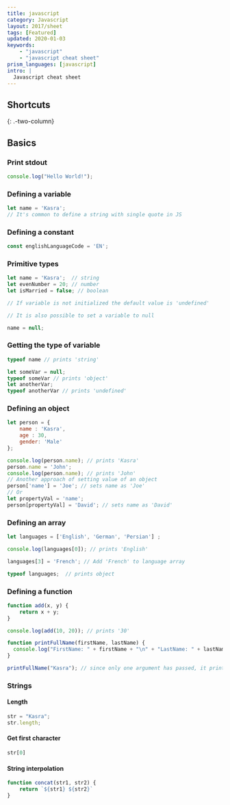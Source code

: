 ```yaml
---
title: javascript
category: Javascript
layout: 2017/sheet
tags: [Featured]
updated: 2020-01-03
keywords:
    - "javascript"
    - "javascript cheat sheet"
prism_languages: [javascript]
intro: |
  Javascript cheat sheet 
---
```


Shortcuts
---------
{: .-two-column}

## Basics

### Print stdout

```javascript
console.log("Hello World!");
```

### Defining a variable

```javascript
let name = 'Kasra';
// It's common to define a string with single quote in JS
```

### Defining a constant

```javascript
const englishLanguageCode = 'EN';
```

### Primitive types

```javascript
let name = 'Kasra';  // string
let evenNumber = 20; // number
let isMarried = false; // boolean

// If variable is not initialized the default value is 'undefined'

// It is also possible to set a variable to null

name = null;
```

### Getting the type of variable

```javascript
typeof name // prints 'string'

let someVar = null;
typeof someVar // prints 'object'
let anotherVar;
typeof anotherVar // prints 'undefined'
```

### Defining an object

```javascript
let person = {
    name : 'Kasra',
    age : 30,
    gender: 'Male'
};

console.log(person.name); // prints 'Kasra'
person.name = 'John';
console.log(person.name); // prints 'John'
// Another approach of setting value of an object
person['name'] = 'Joe'; // sets name as 'Joe'
// Or
let propertyVal = 'name';
person[propertyVal] = 'David'; // sets name as 'David'
```

### Defining an array

```javascript
let languages = ['English', 'German', 'Persian'] ;

console.log(languages[0]); // prints 'English'

languages[3] = 'French'; // Add 'French' to language array

typeof languages;  // prints object
```

### Defining a function

```javascript
function add(x, y) {
    return x + y;
}

console.log(add(10, 20)); // prints '30'

function printFullName(firstName, lastName) {
  console.log("FirstName: " + firstName + "\n" + "LastName: " + lastName);
}

printFullName("Kasra"); // since only one argument has passed, it prints 'FirstName: Kasra \n LastName: undefined'
```

### Strings

#### Length

```javascript
str = "Kasra";
str.length;
```

#### Get first character

```javascript
str[0]
```

#### String interpolation

```javascript
function concat(str1, str2) {
    return `${str1} ${str2}`
}
```

